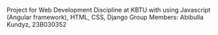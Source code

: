 Project for Web Development Discipline at KBTU with using Javascript (Angular framework), HTML, CSS, Django
Group Members: Abibulla Kundyz, 23B030352

